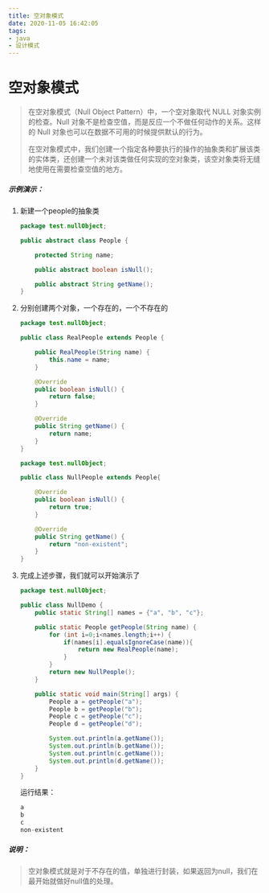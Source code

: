 ```yaml
---
title: 空对象模式
date: 2020-11-05 16:42:05
tags:
- java
- 设计模式
---
```


# 空对象模式

>在空对象模式（Null Object Pattern）中，一个空对象取代 NULL 对象实例的检查。Null 对象不是检查空值，而是反应一个不做任何动作的关系。这样的 Null 对象也可以在数据不可用的时候提供默认的行为。
>
>在空对象模式中，我们创建一个指定各种要执行的操作的抽象类和扩展该类的实体类，还创建一个未对该类做任何实现的空对象类，该空对象类将无缝地使用在需要检查空值的地方。

##### 示例演示：

1. 新建一个people的抽象类

   ```java
   package test.nullObject;
   
   public abstract class People {
   
       protected String name;
   
       public abstract boolean isNull();
   
       public abstract String getName();
   }
   ```

2. 分别创建两个对象，一个存在的，一个不存在的

   ```java
   package test.nullObject;
   
   public class RealPeople extends People {
   
       public RealPeople(String name) {
           this.name = name;
       }
   
       @Override
       public boolean isNull() {
           return false;
       }
   
       @Override
       public String getName() {
           return name;
       }
   }
   ```

   ```java
   package test.nullObject;
   
   public class NullPeople extends People{
   
       @Override
       public boolean isNull() {
           return true;
       }
   
       @Override
       public String getName() {
           return "non-existent";
       }
   }
   ```

3. 完成上述步骤，我们就可以开始演示了

   ```java
   package test.nullObject;
   
   public class NullDemo {
       public static String[] names = {"a", "b", "c"};
   
       public static People getPeople(String name) {
           for (int i=0;i<names.length;i++) {
               if(names[i].equalsIgnoreCase(name)){
                   return new RealPeople(name);
               }
           }
           return new NullPeople();
       }
   
       public static void main(String[] args) {
           People a = getPeople("a");
           People b = getPeople("b");
           People c = getPeople("c");
           People d = getPeople("d");
   
           System.out.println(a.getName());
           System.out.println(b.getName());
           System.out.println(c.getName());
           System.out.println(d.getName());
       }
   }
   ```

   运行结果：

   ```java
   a
   b
   c
   non-existent
   ```

##### 说明：

> 空对象模式就是对于不存在的值，单独进行封装，如果返回为null，我们在最开始就做好null值的处理。